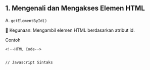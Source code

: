 ## 1. Mengenali dan Mengakses Elemen HTML 

A. `getElementById()`

📌 Kegunaan:
Mengambil elemen HTML berdasarkan atribut id.

Contoh 

```
<!--HTML Code-->


```

```
// Javascript Sintaks

```